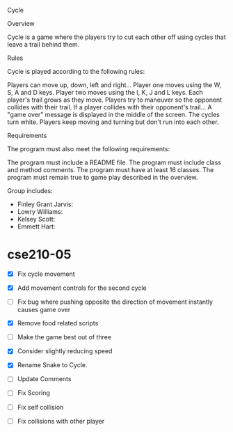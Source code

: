 Cycle

Overview

Cycle is a game where the players try to cut each other off using cycles that leave a trail behind them.

Rules

Cycle is played according to the following rules:

Players can move up, down, left and right...
Player one moves using the W, S, A and D keys.
Player two moves using the I, K, J and L keys.
Each player's trail grows as they move.
Players try to maneuver so the opponent collides with their trail.
If a player collides with their opponent's trail...
A "game over" message is displayed in the middle of the screen.
The cycles turn white.
Players keep moving and turning but don't run into each other.

Requirements

The program must also meet the following requirements:

The program must include a README file.
The program must include class and method comments.
The program must have at least 16 classes.
The program must remain true to game play described in the overview.

Group includes:  
 - Finley Grant Jarvis: 
 - Lowry Williams: 
 - Kelsey Scott:
 - Emmett Hart: 


# cse210-05


 - [X] Fix cycle movement
 - [X] Add movement controls for the second cycle
 - [ ] Fix bug where pushing opposite the direction of movement instantly causes game over
 - [X] Remove food related scripts
 - [ ] Make the game best out of three
 - [X] Consider slightly reducing speed
 - [X] Rename Snake to Cycle.
 - [ ] Update Comments
 - [ ] Fix Scoring
 - [ ] Fix self collision
 - [ ] Fix collisions with other player

